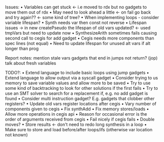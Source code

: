 Issues:
• Variables can get stuck <- i.e moved to rdx but no gadgets to move them out of rdx
• May need to look ahead a little <- on fail go back and try again?? <- some kind of tree?
• When implementing loops - consider variable lifespan?
• Synth needs var then const not reverse
• Lifespan issues -> in new createPseudo the lifespan of old vars updated? <- used tmpVars but need to update now
• SynthesizeArith sometimes fails causing second call to cegis for add gadget
• Cegis needs more components than spec lines (not equal)
• Need to update lifespan for unused alt vars if alt longer than prog

Report notes:
mention stale vars
gadgets that end in jumps not return? (jop)
talk about fresh variables

TODO?:
• Extend language to include basic loops using jump gadgets
• Extend language to allow output via a syscall gadget
• Consider trying to us memory to save variable values and allow more to be saved
• Try to use some kind of backtracking to look for other solutions if the first fails
• Try to use an SMT solver to search for a replacement if, e.g. no add gadget is found
• Consider multi instruction gadget? E.g. gadgets that clobber other registers?
• Update old vars register locations after cegis
• Vary number of components given to cegis
• Fix synthAdd
• Fix memory stores/loads
• Allow more operations in cegis api
• Reason for occasional error is the order of arguments received from cegis
• Fail nicely if cegis fails
• Double moves?
• Store results <- don't need to redo long synthesis in a loop
• Make sure to store and load before/after loops/ifs (otherwise var location not known)